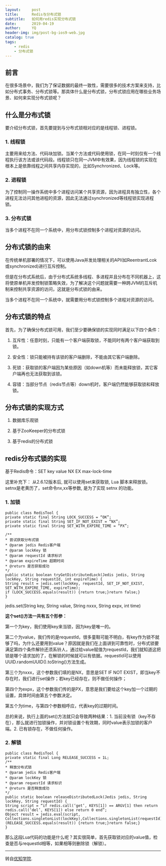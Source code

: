 ```yaml
---
layout:     post
title:      Redis与分布式锁
subtitle:   如何用redis实现分布式锁
date:       2019-04-19
author:     YQ
header-img: img/post-bg-ios9-web.jpg
catalog: true
tags:
    - redis
    - 分布式锁
---
```


## 前言

在很多场景中，我们为了保证数据的最终一致性，需要很多的技术方案来支持，比如分布式事务、分布式锁等。那具体什么是分布式锁，分布式锁应用在哪些业务场景、如何来实现分布式锁呢？

## 什么是分布式锁
要介绍分布式锁，首先要提到与分布式锁相对应的是线程锁、进程锁。

### 1. 线程锁

主要用来给方法、代码块加锁。当某个方法或代码使用锁，在同一时刻仅有一个线程执行该方法或该代码段。线程锁只在同一JVM中有效果，因为线程锁的实现在根本上是依靠线程之间共享内存实现的，比如Synchronized、Lock等。

### 2. 进程锁

为了控制同一操作系统中多个进程访问某个共享资源，因为进程具有独立性，各个进程无法访问其他进程的资源，因此无法通过synchronized等线程锁实现进程锁。

### 3. 分布式锁

当多个进程不在同一个系统中，用分布式锁控制多个进程对资源的访问。

## 分布式锁的由来

在传统单机部署的情况下，可以使用Java并发处理相关的API(如ReentrantLcok或synchronized)进行互斥控制。

但是在分布式系统后，由于分布式系统多线程、多进程并且分布在不同机器上，这将使原单机并发控制锁策略失效，为了解决这个问题就需要一种跨JVM的互斥机制来控制共享资源的访问，这就是分布式锁的由来。

当多个进程不在同一个系统中，就需要用分布式锁控制多个进程对资源的访问。

## 分布式锁的特点

首先，为了确保分布式锁可用，我们至少要确保锁的实现同时满足以下四个条件：

1. 互斥性：任意时刻，只能有一个客户端获取锁，不能同时有两个客户端获取到锁。

2. 安全性：锁只能被持有该锁的客户端删除，不能由其它客户端删除。

3. 死锁：获取锁的客户端因为某些原因（如down机等）而未能释放锁，其它客户端再也无法获取到该锁。

4. 容错：当部分节点（redis节点等）down机时，客户端仍然能够获取锁和释放锁。

## 分布式锁的实现方式

1. 数据库乐观锁

2. 基于ZooKeeper的分布式锁

3. 基于redis的分布式锁

## redis分布式锁的实现

基于Redis命令：SET key value NX EX max-lock-time

这里补充下： 从2.6.12版本后, 就可以使用set来获取锁, Lua 脚本来释放锁。setnx是老黄历了，set命令nx,xx等参数, 是为了实现 setnx 的功能。

### 1. 加锁

```
public class RedisTool {
private static final String LOCK_SUCCESS = “OK”;
private static final String SET_IF_NOT_EXIST = “NX”;
private static final String SET_WITH_EXPIRE_TIME = “PX”;

/**
* 尝试获取分布式锁
* @param jedis Redis客户端
* @param lockKey 锁
* @param requestId 请求标识
* @param expireTime 超期时间
* @return 是否获取成功
*/
public static boolean tryGetDistributedLock(Jedis jedis, String lockKey, String requestId, int expireTime) {
String result = jedis.set(lockKey, requestId, SET_IF_NOT_EXIST, SET_WITH_EXPIRE_TIME, expireTime);
if (LOCK_SUCCESS.equals(result)) {return true;}return false;}
}
```
jedis.set(String key, String value, String nxxx, String expx, int time)

**这个set()方法一共有五个形参：**

第一个为key，我们使用key来当锁，因为key是唯一的。

第二个为value，我们传的是requestId，很多童鞋可能不明白，有key作为锁不就够了吗，为什么还要用到value？原因就是我们在上面讲到可靠性时，分布式锁要满足第四个条件解铃还须系铃人，通过给value赋值为requestId，我们就知道这把锁是哪个请求加的了，在解锁的时候就可以有依据。requestId可以使用UUID.randomUUID().toString()方法生成。

第三个为nxxx，这个参数我们填的是NX，意思是SET IF NOT EXIST，即当key不存在时，我们进行set操作；若key已经存在，则不做任何操作；

第四个为expx，这个参数我们传的是PX，意思是我们要给这个key加一个过期的设置，具体时间由第五个参数决定。

第五个为time，与第四个参数相呼应，代表key的过期时间。

总的来说，执行上面的set()方法就只会导致两种结果：1. 当前没有锁（key不存在），那么就进行加锁操作，并对锁设置个有效期，同时value表示加锁的客户端。2. 已有锁存在，不做任何操作。

### 2. 解锁

```
public class RedisTool {
private static final Long RELEASE_SUCCESS = 1L;
/**
* 释放分布式锁
* @param jedis Redis客户端
* @param lockKey 锁
* @param requestId 请求标识
* @return 是否释放成功
*/
public static boolean releaseDistributedLock(Jedis jedis, String lockKey, String requestId) {
String script = “if redis.call(‘get’, KEYS[1]) == ARGV[1] then return redis.call(‘del’, KEYS[1]) else return 0 end”;
Object result = jedis.eval(script,
Collections.singletonList(lockKey),Collections.singletonList(requestId));if
(RELEASE_SUCCESS.equals(result)) {return true;}return false;}
}
```

那么这段Lua代码的功能是什么呢？其实很简单，首先获取锁对应的value值，检查是否与requestId相等，如果相等则删除锁（解锁）。

***

转自[优知学院](http://youzhixueyuan.com/redis-implements-distributed-locks.html).
